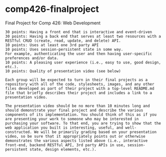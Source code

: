 # comp426-finalproject
Final Project for Comp 426: Web Development

	30 points: Having a front end that is interactive and event-driven
	30 points: Having a back end that serves at least two resources with a RESTful CRUD (create, read, update, and delete) API.
	10 points: Uses at least one 3rd party API
	10 points: Uses session-persistent state in some way.
	For example, authenticating the user and then having user-specific preferences and/or data.
	10 points: A pleasing user experience (i.e., easy to use, good design, etc.).
	10 points: Quality of presentation video (see below)

    Each group will be expected to turn in their final projects as a repository with all of the code, stylesheets, images, and any other files developed as part of their project with a top-level README.md file that briefly describes their project and includes a link to a presentation video.
    
    The presentation video should be no more than 10 minutes long and should demonstrate your final project and describe the various components of its implementation. You should think of this as if you are presenting your work to someone who may be interested in purchasing your software. To that end, you are trying to show that the web application you built is interesting, useful, and well-constructed. We will be primarily grading based on your presentation video, so be sure that it appropriately points out or otherwise demonstrates the various aspects listed above (i.e., interactive front-end, backend RESTful API, 3rd party APIs in use, session-persistent state, design elements, etc.).

